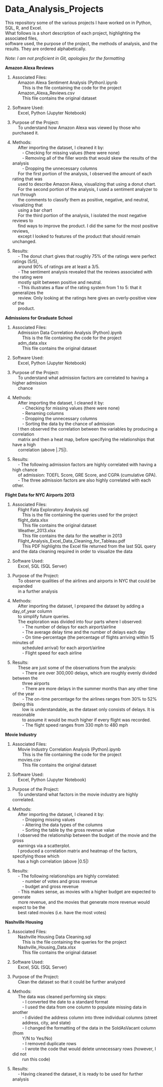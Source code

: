 # Data_Analysis_Projects
This repository some of the various projects I have worked on in Python, SQL, R, and Excel.  
What follows is a short description of each project, highlighting the associated files,   
software used, the purpose of the project, the methods of analysis, and the results. They are   ordered alphabetically.

*Note: I am not proficient in Git, apologies for the formatting*

**Amazon Alexa Reviews**

1) Associated Files:  
&emsp; Amazon Alexa Sentiment Analysis (Python).ipynb  
&emsp;&emsp; This is the file containing the code for the project  
&emsp; Amazon_Alexa_Reviews.csv  
&emsp;&emsp; This file contains the original dataset  

2) Software Used:  
&emsp; Excel, Python (Jupyter Notebook)  

3) Purpose of the Project:  
&emsp; To understand how Amazon Alexa was viewed by those who purchased it.

4) Methods:  
&emsp; After importing the dataset, I cleaned it by:  
&emsp;&emsp; - Checking for missing values (there were none)   
&emsp;&emsp; - Removing all of the filler words that would skew the results of the analysis  
&emsp;&emsp; - Dropping the unnecessary columns  
&emsp; For the first portion of the analysis, I observed the amount of each rating that was  
&emsp; used to describe Amazon Alexa, visualizing that using a donut chart.  
&emsp; For the second portion of the analysis, I used a sentiment analyzer to run through    
&emsp; the comments to classify them as positive, negative, and neutral, visualizing that  
&emsp; using a bar chart  
&emsp; For the third portion of the analysis, I isolated the most negative reviews to     
&emsp; find ways to improve the product. I did the same for the most positive reviews,  
&emsp; except I looked to features of the product that should remain unchanged.

5) Results:  
&emsp; - The donut chart gives that roughly 75% of the ratings were perfect ratings (5/5),   
&emsp; around 90% of ratings are at least a 3/5.  
&emsp; - The sentiment analysis revealed that the reviews associated with the rating were  
&emsp; mostly split between positive and neutral.  
&emsp; - This illustrates a flaw of the rating system from 1 to 5: that it generalizes the  
&emsp; review. Only looking at the ratings here gives an overly-positive view of the   
&emsp; product. 

**Admissions for Graduate School**

1) Associated Files:  
&emsp; Admission Data Correlation Analysis (Python).ipynb  
&emsp;&emsp; This is the file containing the code for the project  
&emsp; adm_data.xlsx  
&emsp;&emsp; This file contains the original dataset  

2) Software Used:  
&emsp; Excel, Python (Jupyter Notebook)  

3) Purpose of the Project:  
&emsp; To understand what admission factors are correlated to having a higher admission   
&emsp; chance

4) Methods:  
&emsp; After importing the dataset, I cleaned it by:  
&emsp;&emsp; - Checking for missing values (there were none)   
&emsp;&emsp; - Renaming columns    
&emsp;&emsp; - Dropping the unnecessary columns  
&emsp;&emsp; - Sorting the data by the chance of admission  
&emsp; I then observed the correlation between the variables by producing a correlation    
&emsp; matrix and then a heat map, before specifying the relationships that have a high    
&emsp; correlation (above |.75|).    

5) Results:  
&emsp; -  The following admission factors are highly correlated with having a high chance  
&emsp; of admission: TOEFL Score, GRE Score, and CGPA (cumulative GPA).    
&emsp; - The three admission factors are also highly correlated with each other.    

**Flight Data for NYC Airports 2013**

1) Associated Files:  
&emsp; Flight Fata Exploratory Analysis.sql  
&emsp;&emsp; This is the file containing the queries used for the project  
&emsp; flight_data.xlsx  
&emsp;&emsp; This file contains the original dataset  
&emsp; Weather_2013.xlsx  
&emsp;&emsp; This file contains the data for the weather in 2013  
&emsp; Flight_Analysis_Excel_Data_Cleaning_for_Tableau.pdf   
&emsp;&emsp; This PDF highlights the Excel file returned from the last SQL query and the data cleaning required in order to visualize the data  

2) Software Used:  
&emsp; Excel, SQL (SQL Server) 

3) Purpose of the Project:  
&emsp; To observe qualities of the airlines and airports in NYC that could be expanded      
&emsp; in a further analysis

4) Methods:  
&emsp; After importing the dataset, I prepared the dataset by adding a day_of_year column  
&emsp; to simplify future queries.  
&emsp; The exploration was divided into four parts where I observed:     
&emsp;&emsp; - The number of delays for each airport/airline     
&emsp;&emsp; - The average delay time and the number of delays each day   
&emsp;&emsp; - On time-percentage (the percentage of flights arriving within 15 minutes of    
&emsp;&emsp; scheduled arrival) for each airport/airline  
&emsp;&emsp; - Flight speed for each airline    

5) Results:  
&emsp; These are just some of the observations from the analysis:  
&emsp;&emsp; - There are over 300,000 delays, which are roughly evenly divided between the  
&emsp;&emsp; three airports  
&emsp;&emsp; - There are more delays in the summer months than any other time of the year  
&emsp;&emsp; - The on-time percentage for the airlines ranges from 30% to 52% (being this  
&emsp;&emsp; low is understandable, as the dataset only consists of delays. It is reasonable  
&emsp;&emsp; to assume it would be much higher if every flight was recorded.  
&emsp;&emsp; - The flight speed ranges from 330 mph to 480 mph  

**Movie Industry**

1) Associated Files:  
&emsp; Movie Industry Correlation Analysis (Python).ipynb  
&emsp;&emsp; This is the file containing the code for the project  
&emsp; movies.csv  
&emsp;&emsp; This file contains the original dataset  

2) Software Used:  
&emsp; Excel, Python (Jupyter Notebook)  

3) Purpose of the Project:  
&emsp; To understand what factors in the movie industry are highly correlated.  

4) Methods:  
&emsp; After importing the dataset, I cleaned it by:  
&emsp;&emsp; - Dropping missing values     
&emsp;&emsp; - Altering the data types of the columns    
&emsp;&emsp; - Sorting the table by the gross revenue value    
&emsp; I observed the relationship between the budget of the movie and the gross      
&emsp; earnings via a scatterplot.  
&emsp; I produced a correlation matrix and heatmap of the factors, specifying those which  
&emsp; has a high correlation (above |0.5|)    

5) Results:  
&emsp; - The following relationships are highly correlated:  
&emsp;&emsp; - number of votes and gross revenue  
&emsp;&emsp; - budget and gross revenue  
&emsp; - This makes sense, as movies with a higher budget are expected to generate    
&emsp; more revenue, and the movies that generate more revenue would expect to be the     
&emsp; best rated movies (i.e. have the most votes)  

**Nashville Housing**

1) Associated Files:  
&emsp; Nashville Housing Data Cleaning.sql   
&emsp;&emsp; This is the file containing the queries for the project  
&emsp; Nashville_Housing_Data.xlsx    
&emsp;&emsp; This file contains the original dataset  

2) Software Used:  
&emsp; Excel, SQL (SQL Server)    

3) Purpose of the Project:  
&emsp; Clean the dataset so that it could be further analyzed  

4) Methods:  
&emsp; The data was cleaned performing six steps:       
&emsp;&emsp; - I converted the date to a standard format       
&emsp;&emsp; - I used the data from one column to populate missing data in another     
&emsp;&emsp; - I divided the address column into three individual columns (street  
&emsp;&emsp; address, city, and state)    
&emsp;&emsp; - I changed the formatting of the data in the SoldAsVacant column (from     
&emsp;&emsp; Y/N to Yes/No)    
&emsp;&emsp; - I removed duplicate rows  
&emsp;&emsp; - I wrote the code that would delete unnecessary rows (however, I did not  
&emsp;&emsp; run this code)      

5) Results:  
&emsp; - Having cleaned the dataset, it is ready to be used for further analysis
